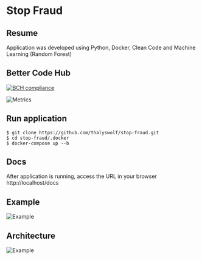 # Stop Fraud

## Resume
Application was developed using Python, Docker, Clean Code and Machine Learning (Random Forest)

## Better Code Hub
[![BCH compliance](https://bettercodehub.com/edge/badge/thalyswolf/stop-fraud?branch=main)](https:/bettercodehub.com/)

![Metrics](https://i.ibb.co/m83N95J/Screen-Shot-2021-12-12-at-21-59-07.png)

## Run application
```console
$ git clone https://github.com/thalyswolf/stop-fraud.git
$ cd stop-fraud/.docker
$ docker-compose up --b
```

## Docs
After application is running, access the URL in your browser
http://localhost/docs

## Example
![Example](https://i.ibb.co/zmMtXKv/Screen-Shot-2021-12-13-at-09-27-23.png)

## Architecture
![Example](https://i.ibb.co/K5ZYp95/Untitled-Diagram-drawio.png)
